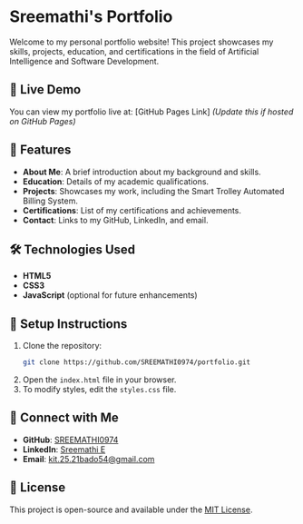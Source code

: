 # Sreemathi's Portfolio

Welcome to my personal portfolio website! This project showcases my skills, projects, education, and certifications in the field of Artificial Intelligence and Software Development.

## 🚀 Live Demo
You can view my portfolio live at: [GitHub Pages Link] *(Update this if hosted on GitHub Pages)*

## 📌 Features
- **About Me**: A brief introduction about my background and skills.
- **Education**: Details of my academic qualifications.
- **Projects**: Showcases my work, including the Smart Trolley Automated Billing System.
- **Certifications**: List of my certifications and achievements.
- **Contact**: Links to my GitHub, LinkedIn, and email.

## 🛠️ Technologies Used
- **HTML5**
- **CSS3**
- **JavaScript** (optional for future enhancements)

## 📂 Setup Instructions
1. Clone the repository:
   ```bash
   git clone https://github.com/SREEMATHI0974/portfolio.git
   ```
2. Open the `index.html` file in your browser.
3. To modify styles, edit the `styles.css` file.

## 🤝 Connect with Me
- **GitHub**: [SREEMATHI0974](https://github.com/SREEMATHI0974)
- **LinkedIn**: [Sreemathi E](https://www.linkedin.com/in/sreemathi-e-b375b4278)
- **Email**: [kit.25.21bado54@gmail.com](mailto:kit.25.21bado54@gmail.com)

## 📜 License
This project is open-source and available under the [MIT License](LICENSE).
